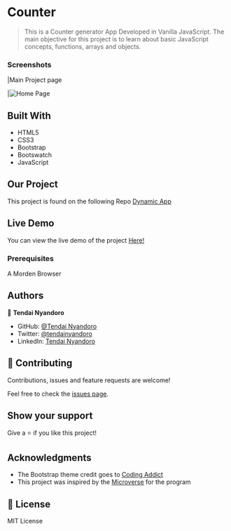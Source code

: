 # Counter


> This is a Counter generator App Developed in Vanilla JavaScript. The main objective for this project is to learn about basic JavaScript concepts, functions, arrays and objects.

### Screenshots

|Main Project page

|![Home Page]()

## Built With

- HTML5
- CSS3
- Bootstrap
- Bootswatch
- JavaScript

## Our Project

This project is found on the following Repo [Dynamic App](https://github.com/tnyandoro/dynamic-landing-page/tree/main/)

## Live Demo

You can view the live demo of the project [Here!](http://tendainyandoro.me/dynamic-landing-page/.)

### Prerequisites

A Morden Browser


## Authors

👤 **Tendai Nyandoro**

- GitHub: [@Tendai Nyandoro](https://github.com/tnyandoro)
- Twitter: [@tendainyandoro](https://twitter.com/tendainyandoro)
- LinkedIn: [Tendai Nyandoro](https://www.linkedin.com/in/tendai-nyandoro/)

## 🤝 Contributing

Contributions, issues and feature requests are welcome!

Feel free to check the [issues page](https://github.com/tnyandoro/library/issues).

## Show your support

Give a ⭐️ if you like this project!

## Acknowledgments

- The Bootstrap theme credit goes to [Coding Addict](https://bradtraversy.com/)
- This project was inspired by the [Microverse](https://www.microverse.org/) for the  program


## 📝 License

MIT License



